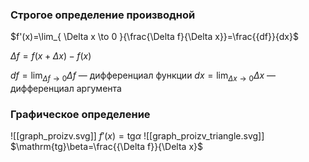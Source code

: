 ### Строгое определение производной

$f'(x)=\lim_{ \Delta x \to 0 }{\frac{\Delta f}{\Delta x}}=\frac{{df}}{dx}$

$\Delta f=f(x+\Delta x)-f(x)$

$df=\lim_{ \Delta f \to 0 }\Delta f$ — дифференциал функции
$dx=\lim_{ \Delta x \to 0 }\Delta x$ — дифференциал аргумента

### Графическое определение
![[graph_proizv.svg]]
$f'(x)=\mathrm{tg}\alpha$
![[graph_proizv_triangle.svg]]
$\mathrm{tg}\beta=\frac{{\Delta f}}{\Delta x}$

